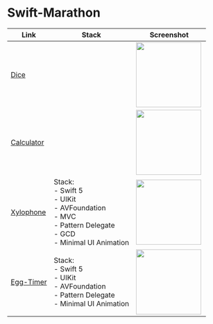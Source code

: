 # Swift-Marathon

| Link                                          | Stack                                                     | Screenshot                                    |
| --------------------------------------------- | --------------------------------------------------------- | ------------------------------------------------------- |
| [Dice](https://github.com/MaybeRT-rt/Dice)    |                                                           |        <img align="left" src="https://github.com/MaybeRT-rt/gif/blob/main/dice.png" width="150">                                                  |
| [Calculator](https://github.com/MaybeRT-rt/Calculator) |  | <img align="left" src="https://github.com/MaybeRT-rt/gif/blob/main/calc.png" width="150">                                                        |
| [Xylophone](https://github.com/MaybeRT-rt/Xylophone) | Stack: <br>- Swift 5 <br>- UIKit <br>- AVFoundation <br>- MVC <br>- Pattern Delegate <br>- GCD <br>- Minimal UI Animation | <img align="left" src="https://github.com/MaybeRT-rt/gif/blob/main/xylophone.png" width="150"> |
| [Egg-Timer](https://github.com/MaybeRT-rt/Egg-Timer) | Stack: <br>- Swift 5 <br>- UIKit <br>- AVFoundation <br>- Pattern Delegate <br>- Minimal UI Animation |  <img align="left" src="https://github.com/MaybeRT-rt/gif/blob/main/egg.png" width="150"> |
